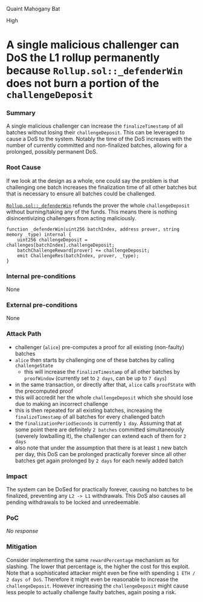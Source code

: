 Quaint Mahogany Bat

High

# A single malicious challenger can DoS the L1 rollup permanently because `Rollup.sol::_defenderWin` does not burn a portion of the `challengeDeposit`

### Summary

A single malicious challenger can increase the `finalizeTimestamp` of all batches without losing their `challengeDeposit`. This can be leveraged to cause a DoS to the system. Notably the time of the DoS increases with the number of currently committed and non-finalized batches, allowing for a prolonged, possibly permanent DoS.

### Root Cause

If we look at the design as a whole, one could say the problem is that challenging one batch increases the finalization time of all other batches but that is necessary to ensure all batches could be challenged.

[`Rollup.sol::_defenderWin`](https://github.com/sherlock-audit/2024-08-morphl2/blob/98e0ec4c5bbd0b28f3d3a9e9159d1184bc45b38d/morph/contracts/contracts/l1/rollup/Rollup.sol#L691-L695) refunds the prover the whole `challengeDeposit` without burning/taking any of the funds. This means there is nothing disincentivizing challengers from acting maliciously.

```solidity
function _defenderWin(uint256 batchIndex, address prover, string memory _type) internal {
    uint256 challengeDeposit = challenges[batchIndex].challengeDeposit;
    batchChallengeReward[prover] += challengeDeposit;
    emit ChallengeRes(batchIndex, prover, _type);
}
```

### Internal pre-conditions

None

### External pre-conditions

None

### Attack Path

* challenger (`alice`) pre-computes a proof for all existing (non-faulty) batches
* `alice` then starts by challenging one of these batches by calling `challengeState`
  * this will increase the `finalizeTimestamp` of all other batches by `proofWindow` (currently set to `2 days`, can be up to `7 days`)
* in the same transaction, or directly after that, `alice` calls `proofState` with the precomputed proof
* this will accredit her the whole `challengeDeposit` which she should lose due to making an incorrect challenge
* this is then repeated for all existing batches, increasing the `finalizeTimestamp` of all batches for every challenged batch
* the `finalizationPeriodSeconds` is currently `1 day`. Assuming that at some point there are definitely `2 batches` committed simultaneously (severely lowballing it), the challenger can extend each of them for `2 days`
* also note that under the assumption that there is at least `1` new batch per day, this DoS can be prolonged practically forever since all other batches get again prolonged by `2 days` for each newly added batch


### Impact

The system can be DoSed for practically forever, causing no batches to be finalized, preventing any `L2 -> L1` withdrawals. This DoS also causes all pending withdrawals to be locked and unredeemable.


### PoC

_No response_

### Mitigation

Consider implementing the same `rewardPercentage` mechanism as for slashing. The lower that percentage is, the higher the cost for this exploit. Note that a sophisticated attacker might even be fine with spending `1 ETH / 2 days of DoS`. Therefore it might even be reasonable to increase the `challengeDeposit`. However increasing the `challengeDeposit` might cause less people to actually challenge faulty batches, again posing a risk.
